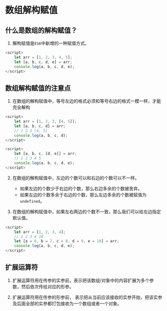 # 数组解构赋值

## 什么是数组的解构赋值？

1. 解构赋值是`ES6`中新增的一种赋值方式。
```javascript
<script>
    let arr = [1, 2, 3, 4, 5];
    let [a, b, c, d, e] = arr;
    console.log(a, b, c, d, e);
</script>
```
## 数组解构赋值的注意点

1. 在数组的解构赋值中，等号左边的格式必须和等号右边的格式一模一样，才能完全解构
```javascript
<script>
    let arr = [1, 2, 3, [4, 5]];
    let [a, b, c, d] = arr;
    // 1 2 3 [4, 5]
    console.log(a, b, c, d);
</script>
```
```javascript
<script>
    let [a, b, c, [d, e]] = arr;
    // 1 2 3 4 5
    console.log(a, b, c, d, e);
</script>
```

2. 在数组的解构赋值中，左边的个数可以和右边的个数可以不一样。 
    - 如果左边的个数少于右边的个数，那么右边多余的个数被舍弃。
    - 如果左边的个数多余于右边的个数，那么左边多余的个数被赋值为`undefined`。
    
3. 在数组的解构赋值中，如果左右两边的个数不一致，那么我们可以给左边指定默认值。
```javascript
<script>
    let arr = [1, 2, 3, 4];
    // 1 2 3 4 10
    let [a = 6, b = 7, c = 8, d = 9, e = 10] = arr;
    console.log(a, b, c, d, e);
</script>
```

## 扩展运算符

1. 扩展运算符用在传参的实参前，表示把该数组/对象中的内容扩展为多个参数，然后依次传给对应的形参。

2. 扩展运算符用在传参的形参前， 表示把从当前应该接收的实参开始，把该实参及后面全部的实参都打包接收为一个数组或者一个对象。